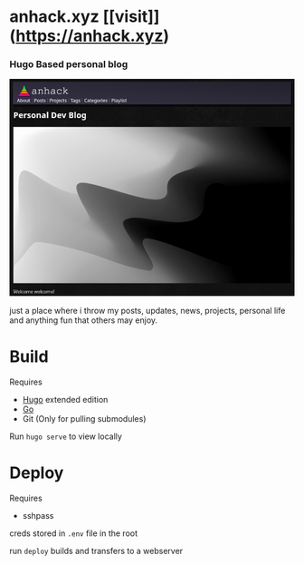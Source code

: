 # anhack.xyz [\[visit]\](https://anhack.xyz)

### Hugo Based personal blog

![img](https://raw.githubusercontent.com/signet-marigold/anhack.xyz/main/.github/images/main_img_3.png)

just a place where i throw my posts, updates, news, projects, personal life and anything fun that others may enjoy.  


# Build

Requires
- [Hugo](https://gohugo.io/) extended edition
- [Go](https://go.dev/doc/install)
- Git (Only for pulling submodules)

Run `hugo serve` to view locally  

# Deploy

Requires
- sshpass

creds stored in `.env` file in the root

run `deploy` builds and transfers to a webserver
